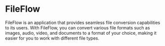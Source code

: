 # FileFlow
FileFlow is an application that provides seamless file conversion capabilities to its users. With FileFlow, you can convert various file formats such as images, audio, video, and documents to a format of your choice, making it easier for you to work with different file types.
